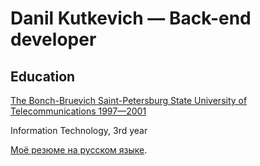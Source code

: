 # Danil Kutkevich — Back-end developer

## Education

[The Bonch-Bruevich Saint-Petersburg State University of Telecommunications 1997—2001](https://sut.ru)

Information Technology, 3rd year

[Моё резюме на русском языке](./CV.ru.md#readme).
